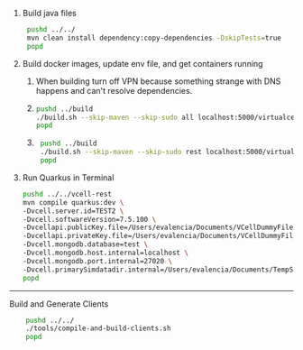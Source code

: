 
1. Build java files 
   ``` bash 
    pushd ../../
    mvn clean install dependency:copy-dependencies -DskipTests=true
    popd
    ```

2. Build docker images, update env file, and get containers running
   1. When building turn off VPN because something strange with DNS happens and can't resolve dependencies.
   2. 
       ```bash
       pushd ../build
       ./build.sh --skip-maven --skip-sudo all localhost:5000/virtualcell dev_zeke
       popd
      ```
   3. ```bash
       pushd ../build
       ./build.sh --skip-maven --skip-sudo rest localhost:5000/virtualcell dev_zeke
       popd
      ```

3. Run Quarkus in Terminal
   ``` bash 
   pushd ../../vcell-rest
   mvn compile quarkus:dev \
   -Dvcell.server.id=TEST2 \
   -Dvcell.softwareVersion=7.5.100 \
   -Dvcellapi.publicKey.file=/Users/evalencia/Documents/VCellDummyFiles/apiKeys.pem \
   -Dvcellapi.privateKey.file=/Users/evalencia/Documents/VCellDummyFiles/apiKeys \
   -Dvcell.mongodb.database=test \
   -Dvcell.mongodb.host.internal=localhost \
   -Dvcell.mongodb.port.internal=27020 \
   -Dvcell.primarySimdatadir.internal=/Users/evalencia/Documents/TempStorage
   popd
   ```

---
Build and Generate Clients

``` bash 
    pushd ../../
    ./tools/compile-and-build-clients.sh
    popd
 ```
